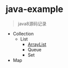# java-example
> java8源码记录

- Collection
  - List
     - [ArrayList](../../test/java/littlefox/collection/list/README.md)
     - Queue
     - Set
- Map